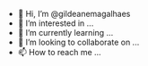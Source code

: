 - 👋 Hi, I’m @gildeanemagalhaes
- 👀 I’m interested in ...
- 🌱 I’m currently learning ...
- 💞️ I’m looking to collaborate on ...
- 📫 How to reach me ...

<!---
gildeanemagalhaes/gildeanemagalhaes is a ✨ special ✨ repository because its `README.md` (this file) appears on your GitHub profile.
You can click the Preview link to take a look at your changes.
--->
